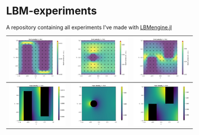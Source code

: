 # LBM-experiments
A repository containing all experiments I've made with [LBMengine.jl](https://github.com/david16correa/LBMengine.jl)

| ![bigWalls1](assets/bigWallsFluidVelocity.jpg) | ![shpere1](assets/sphereFluidVelocity.jpg) | ![walls1](assets/wallsFluidVelocity.jpg) |
|-----|------|-----|
| ![bigWalls2](assets/bigWallsMassDensity.jpg) | ![shpere2](assets/sphereMassDensity.jpg) | ![walls2](assets/wallsMassDensity.jpg) |
